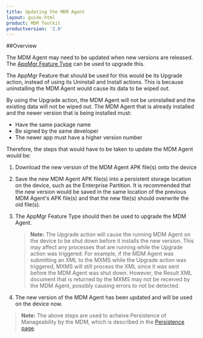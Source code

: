 ```yaml
---
title: Updating the MDM Agent
layout: guide.html
product: MDM Toolkit
productversion: '2.0'
---
```


##Overview

The MDM Agent may need to be updated when new versions are released. The [AppMgr Feature Type](../../mx/appmgr) can be used to upgrade this. 

The AppMgr Feature that should be used for this would be its Upgrade action, instead of using its Uninstall and Install actions. This is because uninstalling the MDM Agent would cause its data to be wiped out. 

By using the Upgrade action, the MDM Agent will not be uninstalled and the existing data will not be wiped out. The MDM Agent that is already installed and the newer version that is being installed must:

* Have the same package name
* Be signed by the same developer
* The newer app must have a higher version number

Therefore, the steps that would have to be taken to update the MDM Agent would be:

1. Download the new version of the MDM Agent APK file(s) onto the device
2. Save the new MDM Agent APK file(s) into a persistent storage location on the device, such as the Enterprise Partition. It is recommended that the new version would be saved in the same location of the previous MDM Agent's APK file(s) and that the new file(s) should overwrite the old file(s).
3. The AppMgr Feature Type should then be used to upgrade the MDM Agent.

	>**Note:** The Upgrade action will cause the running MDM Agent on the device to be shut down before it installs the new version. This may affect any processes that are running while the Upgrade action was triggered. For example, if the MDM Agent was submitting an XML to the MXMS while the Upgrade action was triggered, MXMS will still process the XML since it was sent before the MDM Agent was shut down. However, the Result XML document that is returned by the MXMS may not be received by the MDM Agent, possibly causing errors to not be detected.

4. The new version of the MDM Agent has been updated and will be used on the device now.

>**Note:** The above steps are used to acheive Persistence of Manageability by the MDM, which is described in the [Persistence page](../persistence).